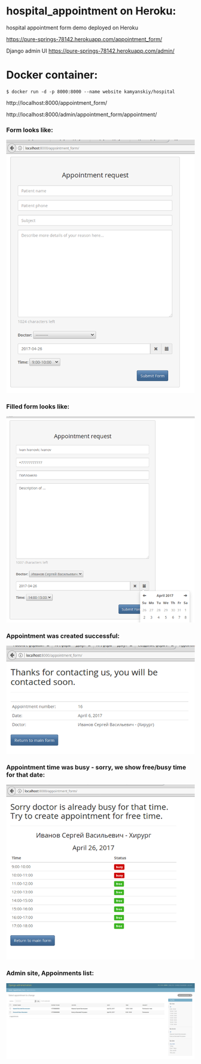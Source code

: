 # hospital_appointment on Heroku:
hospital appointment form demo deployed on Heroku  

https://pure-springs-78142.herokuapp.com/appointment_form/

Django admin UI https://pure-springs-78142.herokuapp.com/admin/

# Docker container:
```
$ docker run -d -p 8000:8000 --name website kamyanskiy/hospital
```
http://localhost:8000/appointment_form/

http://localhost:8000/admin/appointment_form/appointment/


### Form looks like: 
![form](./doc/img/form.png)

### Filled form looks like:
![filled_form](./doc/img/filled_form.png)

### Appointment was created successful:
![thanks](./doc/img/thanks.png)

### Appointment time was busy - sorry, we show free/busy time for that date:
![sorry](./doc/img/sorry.png)

### Admin site, Appoinments list: 
![report](./doc/img/report.png)
